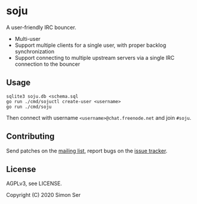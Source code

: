 # soju

A user-friendly IRC bouncer.

- Multi-user
- Support multiple clients for a single user, with proper backlog
  synchronization
- Support connecting to multiple upstream servers via a single IRC connection
  to the bouncer

## Usage

    sqlite3 soju.db <schema.sql
    go run ./cmd/sojuctl create-user <username>
    go run ./cmd/soju

Then connect with username `<username>@chat.freenode.net` and join `#soju`.

## Contributing

Send patches on the [mailing list], report bugs on the [issue tracker].

## License

AGPLv3, see LICENSE.

Copyright (C) 2020 Simon Ser

[mailing list]: https://lists.sr.ht/~emersion/public-inbox
[issue tracker]: https://todo.sr.ht/~emersion/soju
